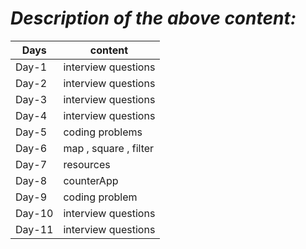 # _Description of the above content:_

| Days   | content               |
| ------ | --------------------- |
| Day-1  | interview questions   |
| Day-2  | interview questions   |
| Day-3  | interview questions   |
| Day-4  | interview questions   |
| Day-5  | coding problems       |
| Day-6  | map , square , filter |
| Day-7  | resources             |
| Day-8  | counterApp            |
| Day-9  | coding problem        |
| Day-10 | interview questions   |
| Day-11 | interview questions   |
